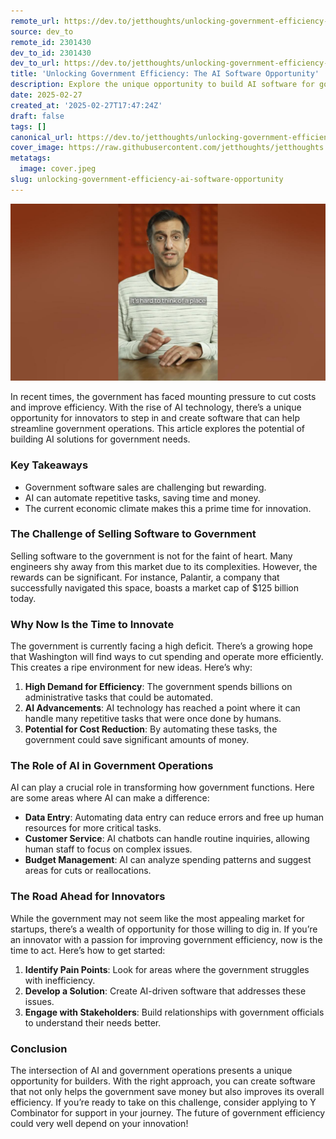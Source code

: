 ```yaml
---
remote_url: https://dev.to/jetthoughts/unlocking-government-efficiency-the-ai-software-opportunity-43lk
source: dev_to
remote_id: 2301430
dev_to_id: 2301430
dev_to_url: https://dev.to/jetthoughts/unlocking-government-efficiency-the-ai-software-opportunity-43lk
title: 'Unlocking Government Efficiency: The AI Software Opportunity'
description: Explore the unique opportunity to build AI software for government efficiency. Learn how automation can reduce spending and improve operations in this insightful article.
date: 2025-02-27
created_at: '2025-02-27T17:47:24Z'
draft: false
tags: []
canonical_url: https://dev.to/jetthoughts/unlocking-government-efficiency-the-ai-software-opportunity-43lk
cover_image: https://raw.githubusercontent.com/jetthoughts/jetthoughts.github.io/master/content/blog/unlocking-government-efficiency-ai-software-opportunity/cover.jpeg
metatags:
  image: cover.jpeg
slug: unlocking-government-efficiency-ai-software-opportunity
---
```

[![Unlocking Government Efficiency: The AI Software Opportunity](file_0.jpg)](https://www.youtube.com/watch?v=kwmaCLAkpwQ)

In recent times, the government has faced mounting pressure to cut costs and improve efficiency. With the rise of AI technology, there’s a unique opportunity for innovators to step in and create software that can help streamline government operations. This article explores the potential of building AI solutions for government needs.

### Key Takeaways

*   Government software sales are challenging but rewarding.
*   AI can automate repetitive tasks, saving time and money.
*   The current economic climate makes this a prime time for innovation.

### The Challenge of Selling Software to Government

Selling software to the government is not for the faint of heart. Many engineers shy away from this market due to its complexities. However, the rewards can be significant. For instance, Palantir, a company that successfully navigated this space, boasts a market cap of $125 billion today.

### Why Now Is the Time to Innovate

The government is currently facing a high deficit. There’s a growing hope that Washington will find ways to cut spending and operate more efficiently. This creates a ripe environment for new ideas. Here’s why:

1.  **High Demand for Efficiency**: The government spends billions on administrative tasks that could be automated.
2.  **AI Advancements**: AI technology has reached a point where it can handle many repetitive tasks that were once done by humans.
3.  **Potential for Cost Reduction**: By automating these tasks, the government could save significant amounts of money.

### The Role of AI in Government Operations

AI can play a crucial role in transforming how government functions. Here are some areas where AI can make a difference:

*   **Data Entry**: Automating data entry can reduce errors and free up human resources for more critical tasks.
*   **Customer Service**: AI chatbots can handle routine inquiries, allowing human staff to focus on complex issues.
*   **Budget Management**: AI can analyze spending patterns and suggest areas for cuts or reallocations.

### The Road Ahead for Innovators

While the government may not seem like the most appealing market for startups, there’s a wealth of opportunity for those willing to dig in. If you’re an innovator with a passion for improving government efficiency, now is the time to act. Here’s how to get started:

1.  **Identify Pain Points**: Look for areas where the government struggles with inefficiency.
2.  **Develop a Solution**: Create AI-driven software that addresses these issues.
3.  **Engage with Stakeholders**: Build relationships with government officials to understand their needs better.

### Conclusion

The intersection of AI and government operations presents a unique opportunity for builders. With the right approach, you can create software that not only helps the government save money but also improves its overall efficiency. If you’re ready to take on this challenge, consider applying to Y Combinator for support in your journey. The future of government efficiency could very well depend on your innovation!
